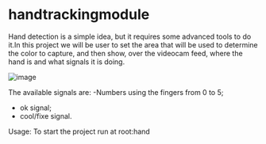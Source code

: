 # handtrackingmodule

Hand detection is a simple idea, but it requires some advanced tools to do it.In this project we will be user to set the area that will be used to determine the color to capture, and then show, over the videocam feed, where the hand is and what signals it is doing.

![image](https://user-images.githubusercontent.com/67096124/119614906-72d73400-be1c-11eb-8f3d-3e7952a58202.png)

 
The available signals are:
 -Numbers using the fingers from 0 to 5;
 - ok signal;
 - cool/fixe signal.

Usage:
  To start the project run at root:hand
